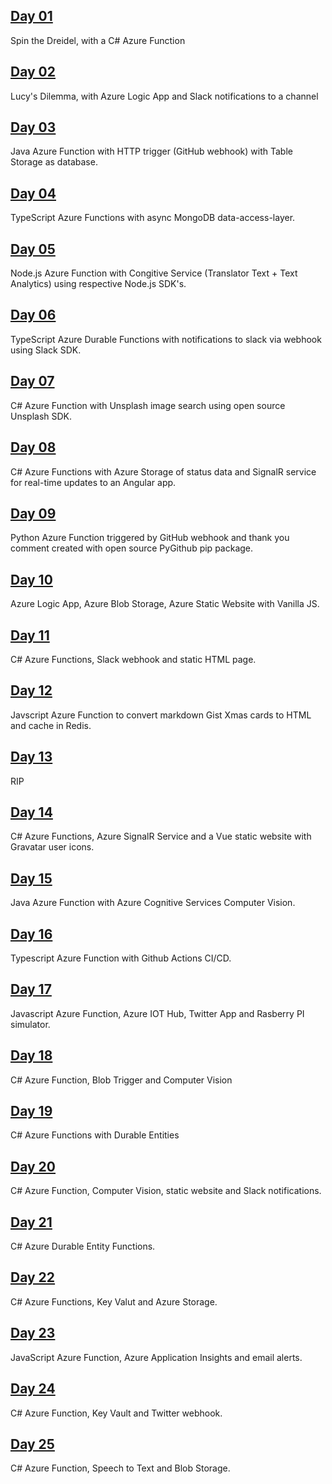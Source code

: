 ## [Day 01](https://github.com/marcusturewicz/25-days-of-serverless-challenge/tree/master/Day-01)
Spin the Dreidel, with a C# Azure Function

## [Day 02](https://github.com/marcusturewicz/25-days-of-serverless-challenge/tree/master/Day-02)
Lucy's Dilemma, with Azure Logic App and Slack notifications to a channel

## [Day 03](https://github.com/marcusturewicz/25-days-of-serverless-challenge/tree/master/Day-03)
Java Azure Function with HTTP trigger (GitHub webhook) with Table Storage as database.

## [Day 04](https://github.com/marcusturewicz/25-days-of-serverless-challenge/tree/master/Day-04)
TypeScript Azure Functions with async MongoDB data-access-layer.

## [Day 05](https://github.com/marcusturewicz/25-days-of-serverless-challenge/tree/master/Day-05)
Node.js Azure Function with Congitive Service (Translator Text + Text Analytics) using respective Node.js SDK's.

## [Day 06](https://github.com/marcusturewicz/25-days-of-serverless-challenge/tree/master/Day-06)
TypeScript Azure Durable Functions with notifications to slack via webhook using Slack SDK.

## [Day 07](https://github.com/marcusturewicz/25-days-of-serverless-challenge/tree/master/Day-07)
C# Azure Function with Unsplash image search using open source Unsplash SDK.

## [Day 08](https://github.com/marcusturewicz/25-days-of-serverless-challenge/tree/master/Day-08)
C# Azure Functions with Azure Storage of status data and SignalR service for real-time updates to an Angular app.

## [Day 09](https://github.com/marcusturewicz/25-days-of-serverless-challenge/tree/master/Day-09)
Python Azure Function triggered by GitHub webhook and thank you comment created with open source PyGithub pip package.

## [Day 10](https://github.com/marcusturewicz/25-days-of-serverless-challenge/tree/master/Day-10)
Azure Logic App, Azure Blob Storage, Azure Static Website with Vanilla JS.

## [Day 11](https://github.com/marcusturewicz/25-days-of-serverless-challenge/tree/master/Day-11)
C# Azure Functions, Slack webhook and static HTML page.

## [Day 12](https://github.com/marcusturewicz/25-days-of-serverless-challenge/tree/master/Day-12)
Javscript Azure Function to convert markdown Gist Xmas cards to HTML and cache in Redis.

## [Day 13](https://github.com/marcusturewicz/25-days-of-serverless-challenge/tree/master/Day-13)
RIP

## [Day 14](https://github.com/marcusturewicz/25-days-of-serverless-challenge/tree/master/Day-14)
C# Azure Functions, Azure SignalR Service and a Vue static website with Gravatar user icons.

## [Day 15](https://github.com/marcusturewicz/25-days-of-serverless-challenge/tree/master/Day-15)
Java Azure Function with Azure Cognitive Services Computer Vision.

## [Day 16](https://github.com/marcusturewicz/25-days-of-serverless-challenge/tree/master/Day-16)
Typescript Azure Function with Github Actions CI/CD.

## [Day 17](https://github.com/marcusturewicz/25-days-of-serverless-challenge/tree/master/Day-17)
Javascript Azure Function, Azure IOT Hub, Twitter App and Rasberry PI simulator.

## [Day 18](https://github.com/marcusturewicz/25-days-of-serverless-challenge/tree/master/Day-18)
C# Azure Function, Blob Trigger and Computer Vision

## [Day 19](https://github.com/marcusturewicz/25-days-of-serverless-challenge/tree/master/Day-19)
C# Azure Functions with Durable Entities

## [Day 20](https://github.com/marcusturewicz/25-days-of-serverless-challenge/tree/master/Day-20)
C# Azure Function, Computer Vision, static website and Slack notifications.

## [Day 21](https://github.com/marcusturewicz/25-days-of-serverless-challenge/tree/master/Day-21)
C# Azure Durable Entity Functions.

## [Day 22](https://github.com/marcusturewicz/25-days-of-serverless-challenge/tree/master/Day-22)
C# Azure Functions, Key Valut and Azure Storage.

## [Day 23](https://github.com/marcusturewicz/25-days-of-serverless-challenge/tree/master/Day-23)
JavaScript Azure Function, Azure Application Insights and email alerts.

## [Day 24](https://github.com/marcusturewicz/25-days-of-serverless-challenge/tree/master/Day-24)
C# Azure Function, Key Vault and Twitter webhook.

## [Day 25](https://github.com/marcusturewicz/25-days-of-serverless-challenge/tree/master/Day-25)
C# Azure Function, Speech to Text and Blob Storage.